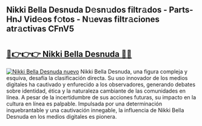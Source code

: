 ## Nikki Bella Desnuda D𝚎sn𝚞dos filtr𝚊dos - Parts-HnJ Vid𝚎os f𝚘tos - N𝚞evas filtr𝚊ciones atr𝚊ctivas CFnV5

# <h2><a href="http://mb4rjq.tromn.icu/?c=Nikki+Bella+Desnuda">🔗👉👉👉 Nikki Bella Desnuda 🔗🔗</a></h2>

[![Nikki Bella Desnuda nuevo](https://i.imgur.com/pEAQMta.gif)](http://mb4rjq.tromn.icu/?c=Nikki+Bella+Desnuda)
Nikki Bella Desnuda, una figura compleja y esquiva, desafía la clasificación directa. Su uso innovador de los medios digitales ha cautivado y enfurecido a los observadores, generando debates sobre identidad, ética y la naturaleza cambiante de las comunidades en línea. A pesar de la incertidumbre de sus acciones futuras, su impacto en la cultura en línea es palpable. Impulsada por una determinación inquebrantable y una cautivación innegable, la influencia de Nikki Bella Desnuda en los medios digitales es pionera.
